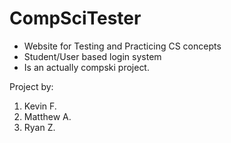 # CompSciTester
- Website for Testing and Practicing CS concepts
- Student/User based login system
- Is an actually compski project.

Project by:
1. Kevin F.
2. Matthew A.
3. Ryan Z.
